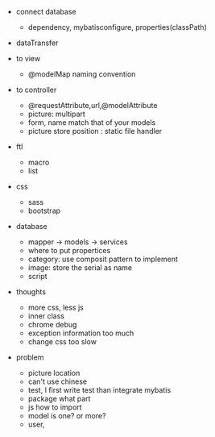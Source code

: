 * connect database
	* dependency, mybatisconfigure, properties(classPath)

* dataTransfer
* to view
	* @modelMap naming convention
* to controller
	* @requestAttribute,url,@modelAttribute
	* picture: multipart
	* form, name match that of your models
	* picture store position : static file handler 

	
* ftl
	* macro
	* list

* css
	* sass
	* bootstrap

* database
	* mapper -> models -> services
	* where to put propertices
	* category: use composit pattern to implement
	* image: store the serial as name
	* script

	
	
* thoughts
	* more css, less js
	* inner class
	* chrome debug
	* exception information too much
	* change css too slow

	
* problem
	* picture location
	* can't use chinese
	* test, I first write test than integrate mybatis
	* package what part 
	* js how to import
	* model is one? or more?
	* user, 
